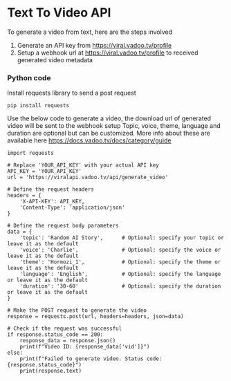 # Text To Video API

To generate a video from text, here are the steps involved

1. Generate an API key from https://viral.vadoo.tv/profile
2. Setup a webhook url at https://viral.vadoo.tv/profile to received generated video metadata

### Python code

Install requests library to send a post request

```pip install requests```

Use the below code to generate a video, the download url of generated video will be sent to the webhook setup
Topic, voice, theme, language and duration are optional but can be customized. More info about these are available here https://docs.vadoo.tv/docs/category/guide

```
import requests

# Replace 'YOUR_API_KEY' with your actual API key
API_KEY = 'YOUR_API_KEY'
url = 'https://viralapi.vadoo.tv/api/generate_video'

# Define the request headers
headers = {
    'X-API-KEY': API_KEY,
    'Content-Type': 'application/json'
}

# Define the request body parameters
data = {
    'topic': 'Random AI Story',      # Optional: specify your topic or leave it as the default
    'voice': 'Charlie',              # Optional: specify the voice or leave it as the default
    'theme': 'Hormozi_1',            # Optional: specify the theme or leave it as the default
    'language': 'English',           # Optional: specify the language or leave it as the default
    'duration': '30-60'              # Optional: specify the duration or leave it as the default
}

# Make the POST request to generate the video
response = requests.post(url, headers=headers, json=data)

# Check if the request was successful
if response.status_code == 200:
    response_data = response.json()
    print(f"Video ID: {response_data['vid']}")
else:
    print(f"Failed to generate video. Status code: {response.status_code}")
    print(response.text)
```
